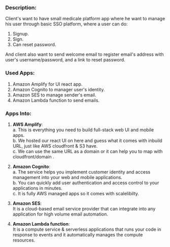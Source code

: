 ### Description:
Client's want to have small medicale platform app where he want to manage his user through basic SSO platform, where a user can do: <br />
1. Signup. <br />
2. Sign. <br />
3. Can reset password. <br />

And client also want to send welcome email to register email's address with user's username/password, and a link to reset password. <br />

### Used Apps:
1. Amazon Amplify for UI react app. <br />
2. Amazon Cognito to manager user's identity. <br />
3. Amazon SES to manage sender's email. <br />
4. Amazon Lambda function to send emails. <br />

### Apps Into:
1. **AWS Amplify**: <br />
                    a. This is everything you need to build full-stack web UI and mobile apps. <br />
                    b. We hosted our react UI on here and guess what it comes with inbuild URL, just like AWS cloudfront & S3 have. <br />
                    c. We can use the same URL as a domain or it can help you to map with cloudfront/domain . <br />

2. **Amazon Cognito**: <br />
                     a. The service helps you implement customer identity and access management into your web and mobile applications. <br />
                     b. You can quickly add user authentication and access control to your applications in minutes. <br />
                     c. It is fully AWS managed apps so it comes with scalelibilty.

3. **Amazon SES**: <br />
                    It is a cloud-based email service provider that can integrate into any application for high volume email automation.

4. **Amazon Lambda function**: <br />
                    It is a compute service & serverless applications that runs your code in response to events and it automatically manages the compute resources.
